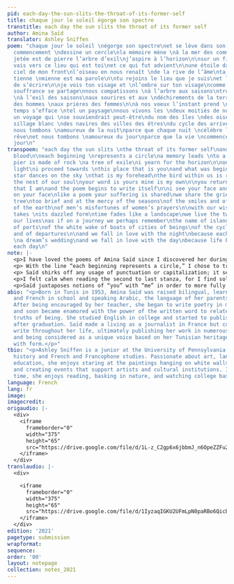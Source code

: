 ```yaml
---
pid: each-day-the-sun-slits-the-throat-of-its-former-self
title: chaque jour le soleil égorge son spectre
transtitle: each day the sun slits the throat of its former self
author: Amina Saïd
translator: Ashley Sniffen
poem: "chaque jour le soleil \négorge son spectre\net se lève dans son sang\n\ntout
  commencement \ndessine un cercle\nla mémoire mène \nà la mer des commencements\nla
  jetée est de pierre l’arbre d’exil\nj’aspire à l’horizon\n\nsur un fil de lumière\nje
  vais vers ce lieu qui est toi\net ce qui fut advient\n\nune étoile danse sur \nle
  ciel de mon front\nl’oiseau en nous renaît \nde la rive de l’âme\nta parole est
  tienne \nmienne est ma parole\n\ntu rejoins le lieu que je suis\net le poème continue
  de s’écrire\n\nje vois ton visage et \nl’ombre sur ton visage\ncomme le poème \nla
  souffrance se partage\nnous compatissons \nà l’arbre aux saisons\ntrop brèves et
  \nà l’exil des saisons\naux sourires et aux \ndéchirements de la terre\naux malheurs
  des hommes \naux prières des femmes\n\nà nos voeux l’instant prend \nsa forme éblouie\nle
  temps s’efface \ntel un paysage\nnous vivons les \ndeux moitiés de nos vies\ncomme
  un voyage qui \nse souviendrait peut-être\ndu nom des îles \ndes oiseaux des ports\ndu
  sillage blanc \ndes navires des villes des êtres\ndu cycle des arrivées et des départs\n\net
  nous tombons \namoureux de la nuit\nparce que chaque nuit \ncélèbre les noces du
  rêve\net nous tombons \namoureux du jour\nparce que la vie \ncommence avec chaque
  jour\n"
transpoem: "each day the sun slits \nthe throat of its former self\nand rises in its
  blood\n\neach beginning \nrepresents a circle\na memory leads \nto a sea of possibilities\na
  pier is made of rock \na tree of exile\ni yearn for the horizon\n\non a thread of
  light\ni proceed towards \nthis place that is you\nand what was begins again\n\na
  star dances on the sky \nthat is my forehead\nthe bird within us is reborn \nfrom
  the nest of our soul\nyour word is yours mine is my own\n\nyou return to the place
  that I am\nand the poem begins to write itself\n\ni see your face and \nthe shadow
  on your face\nlike a poem your suffering is shared\nwe share the grief of a withering
  tree\ntoo brief and at the mercy of the seasons\nof the smiles and of the rifts
  of the earth\nof men’s misfortunes of women’s prayers\n\nwith our wishes a moment
  takes \nits dazzled form\ntime fades like a landscape\nwe live the two halves of
  our lives\nas if on a journey we perhaps remember\nthe name of islands of birds
  of ports\nof the white wake of boats of cities of beings\nof the cycle of arrivals
  and of departures\n\nand we fall in love with the night\nbecause each night celebrates
  \na dream’s wedding\nand we fall in love with the day\nbecause life begins with
  each day\n"
note: |-
  <p>I have loved the poems of Amina Saïd since I discovered her during my first year of college three years ago. Her rawness and directness comfort me; she employs common language and a lack of punctuation, which enable the reader to grapple directly with each word on the page. This poem is one of my absolute favorites, for it is easy to fall in love with the first line; the evocative imagery jumps out at the reader, forcing her to come to terms with a violent, self-destructive sun and its rebirth after tragedy each day. This concept forces us to consider the essence of life, of our own regeneration with the coming and going of each day. I chose to translate <i>égorge son spectre</i> as “slits the throat of its former self” instead of “slits the throat of its ghost” in order to convey a sense of rebirth and  regeneration of the sun as its own entity or “former self.” I wanted to delineate the poem’s first line, which also serves as its title, as evocative of the essence of a phoenix being reborn from ashes, and therefore believe the indication of “former self” is necessary in order to distinguish between a sense of the past and of the present.</p>
  <p> With the line “each beginning represents a circle,” I chose to translate the French <em>dessine</em> (“to draw”) in a more symbolic manner in order to underscore the symbolism of a circle as representative of a beginning or of this feeling of rebirth that the first line of the poem conveys. In this manner, I chose the word “possibilities” in lieu of “beginnings” for the French <em>commencements</em> in the following line to emphasize the sense of possibility that is enabled through rebirth, which inherently constitutes a new beginning.</p>
  <p> Saïd shirks off any usage of punctuation or capitalization; it seems that in some portions of the poem, particularly “and what was begins again,” might be better clarified by punctuation. However, I find the beauty in Saïd’s poetry to underscore an ephemerality rooted within words and a constancy lodged within uncertainty. Saïd seems to be telling us that poetry and therefore life cannot be fully understood through generic formulas of punctuation, but rather through endeavoring to unravel the deeper meaning within a collection of words themselves.</p>
  <p>I felt calm when reading the second to last stanza, for I find solace in the repetition of the French word <em>de</em> (“of”) for this repetition suggests the struggle of remembrance, of attempting to uncover past memories which are so inextricably tied to the present and the future that the lines of distinction are blurred. This repetition also mimics Saïd’s signature rambling style, forcing the reader to consider the poem as a stream of consciousness that can apply to any person’s experience of life and of the trials and tribulations involved with love, darkness, and light.</p>
  <p>Saïd juxtaposes notions of “you” with “me” in order to more fully arrive at the idea of an intertwining of souls, yet I believe that the beauty of this poem is more so discovered by ascertaining the connection of the individual self (or selves) with nature. By noting that “we fall in love with the night” and “we fall in love with the day,” she avails us to the beauty of life and the evocations of lightness and darkness imbued within it.</p>
abio: "<p>Born in Tunis in 1953, Amina Saïd was raised bilingual, learning both Arabic
  and French in school and speaking Arabic, the language of her parents, at home.
  After being encouraged by her teacher, she began to write poetry in middle school
  and soon became enamored with the power of the written word to relate essential
  truths of being. She studied English in college and started to publish poetry soon
  after graduation. Saïd made a living as a journalist in France but continued to
  write throughout her life, ultimately publishing her work in numerous poetry collections
  and being considered as a unique voice based on her Tunisian heritage and experimentation
  with form.</p>"
tbio: "<p>Ashley Sniffen is a junior at the University of Pennsylvania studying art
  history and French and Francophone studies. Passionate about art, language, and
  education, she enjoys staring at the paintings hanging on white walls of museums
  and creating events that support artists and cultural institutions. In her spare
  time, she enjoys reading, basking in nature, and watching college basketball games.</p>"
language: French
lang: fr
image: 
imagecredit: 
origaudio: |-
  <div>
    <iframe
      frameborder="0"
      width="375"
      height="65"
      src="https://drive.google.com/file/d/1L-z_C2gp6x6jbbmJ_n6OpeZZFu200suH/preview">
    </iframe>
  </div>
translaudio: |-
  <div>

    <iframe
      frameborder="0"
      width="375"
      height="65"
      src="https://drive.google.com/file/d/1IyzaqIGKU2UFmLpN0paRBo6QicbmEK5Z/preview">
    </iframe>
  </div>
edition: '2021'
pagetype: submission
wrapformat: 
sequence: 
order: '00'
layout: notepage
collection: notes_2021
---
```

